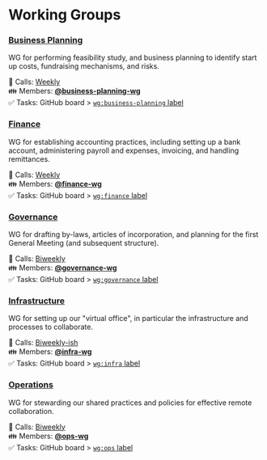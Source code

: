 # Working Groups 

### [Business Planning][biz-wg]

WG for performing feasibility study, and business planning to identify start up costs, fundraising mechanisms, and risks.

📅 Calls: [Weekly][calendar]  
👪 Members: [**@business-planning-wg**][t-biz]  
✅ Tasks: GitHub board > [`wg:business-planning` label][l-biz]  

### [Finance][fin-wg]

WG for establishing accounting practices, including setting up a bank account, administering payroll and expenses, invoicing, and handling remittances.

📅 Calls: [Weekly][calendar]   
👪 Members: [**@finance-wg**][t-fin]  
✅ Tasks: GitHub board > [`wg:finance` label][l-fin]  

### [Governance][gov-wg]

WG for drafting by-laws, articles of incorporation, and planning for the first General Meeting (and subsequent structure).

📅 Calls: [Biweekly][calendar]  
👪 Members: [**@governance-wg**][t-gov]  
✅ Tasks: GitHub board > [`wg:governance` label][l-gov]  

### [Infrastructure][inf-wg]

WG for setting up our "virtual office", in particular the infrastructure and processes to collaborate.

📅 Calls: [Biweekly-ish][calendar]   
👪 Members: [**@infra-wg**][t-inf]  
✅ Tasks: GitHub board > [`wg:infra` label][l-inf]  

### [Operations][ops-wg]

WG for stewarding our shared practices and policies for effective remote collaboration.

📅 Calls: [Biweekly][calendar]  
👪 Members: [**@ops-wg**][t-ops]  
✅ Tasks: GitHub board > [`wg:ops` label][l-ops]  

<!-- Links: Important -->
[calendar]: https://link.hypha.coop/calendar

<!-- Links: Working Groups -->
[biz-wg]: https://link.hypha.coop/biz-wg
[fin-wg]: https://link.hypha.coop/fin-wg
[gov-wg]: https://link.hypha.coop/gov-wg
[ops-wg]: https://link.hypha.coop/ops-wg
[inf-wg]: https://link.hypha.coop/inf-wg

[l-biz]: https://github.com/orgs/hyphacoop/projects/2?card_filter_query=label:"wg:business-planning"
[l-fin]: https://github.com/orgs/hyphacoop/projects/2?card_filter_query=label:"wg:finance"
[l-gov]: https://github.com/orgs/hyphacoop/projects/2?card_filter_query=label:"wg:governance"
[l-ops]: https://github.com/orgs/hyphacoop/projects/2?card_filter_query=label:"wg:ops"
[l-inf]: https://github.com/orgs/hyphacoop/projects/2?card_filter_query=label:"wg:infra"

[t-biz]: https://github.com/orgs/hyphacoop/teams/business-planning-wg/members
[t-fin]: https://github.com/orgs/hyphacoop/teams/finance-wg/members
[t-gov]: https://github.com/orgs/hyphacoop/teams/governance-wg/members 
[t-ops]: https://github.com/orgs/hyphacoop/teams/ops-wg/members
[t-inf]: https://github.com/orgs/hyphacoop/teams/infra-wg/members

